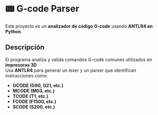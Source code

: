 # 📟 G-code Parser

Este proyecto es un **analizador de código G-code** usando **ANTLR4 en Python**.  

##  Descripción

El programa analiza y valida comandos G-code comunes utilizados en **impresoras 3D**  
Usa **ANTLR4** para generar un lexer y un parser que identifican instrucciones como:

- **GCODE (G90, G21, etc.)**
- **MCODE (M03, etc.)**
- **TCODE (T1, etc.)**
- **FCODE (F1500, etc.)**
- **SCODE (S200, etc.)**

